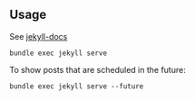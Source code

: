 ## Usage

See [jekyll-docs](https://jekyllrb.com/tutorials/using-jekyll-with-bundler/)

```console
bundle exec jekyll serve
```

To show posts that are scheduled in the future:

```console
bundle exec jekyll serve --future
```
